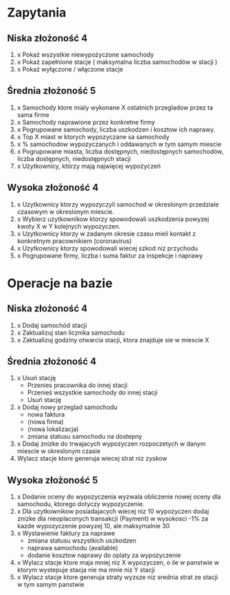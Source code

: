 # Zapytania 

## Niska złożoność 4
1. x Pokaż wszystkie niewypożyczone samochody
1. x Pokaż zapełnione stacje ( maksymalna liczba samochodów w stacji )
1. x Pokaż wyłączone / włączone stacje

## Średnia złożoność 5 
1. x Samochody ktore mialy wykonane X ostatnich przegladow przez ta sama firme
1. x Samochody naprawione przez konkretne firmy
1. x Pogrupowane samochody, liczba uszkodzen i kosztow ich naprawy.
1. x Top X miast w ktorych wypozyczane sa samochody 
1. x % samochodow wypozyczanych i oddawanych w tym samym miescie 
1. x Pogrupowane miasta, liczba dostępnych, niedostępnych samochodów, liczba dostępnych, niedostępnych stacji
1. x Użytkownicy, którzy mają najwięcej wypożyczeń

## Wysoka złożoność 4
1. x Uzytkownicy ktorzy wypozyczyli samochod w okreslonym przedziale czasowym w okreslonym miescie.
1. x Wybierz uzytkownikow ktorzy spowodowali uszkodzenia powyzej kwoty X w Y kolejnych wypozyczen.
1. x Uzytkownicy ktorzy w zadanym okresie czasu mieli kontakt z konkretnym pracownikiem (coronavirus)
1. x Uzytkownicy ktorzy spowodowali wiecej szkod niz przychodu
1. x Pogrupowane firmy, liczba i suma faktur za inspekcje i naprawy

# Operacje na bazie

## Niska złożoność 4
1. x Dodaj samochód stacji
1. x Zaktualizuj stan licznika samochodu
1. x Zaktualizuj godziny otwarcia stacji, ktora znajduje sie w miescie X

## Średnia złożoność  4
1. x Usuń stację
    * Przenies pracownika do innej stacji
    * Przenieś wszystkie samochody do innej stacji
    * Usuń stację
1. x Dodaj nowy przeglad samochodu
    * nowa faktura
    * (nowa firma)
    * (nowa lokalizacja)
    * zmiana statusu samochodu na dostepny
1. x Dodaj znizke do trwajacych wypozyczen rozpoczetych w danym miescie w okreslonym czasie
1. Wylacz stacje ktore generuja wiecej strat niz zyskow

## Wysoka złożoność 5
1. x Dodanie oceny do wypozyczenia wyzwala obliczenie nowej oceny dla samochodu, ktorego dotyczy wypozyczenie.
1. x Dla uzytkownikow posiadajacych wiecej niz 10 wypozyczen dodaj znizke dla nieoplaconych transakcji (Payment) w wysokosci -1% za kazde wypozyczenie powyzej 10, ale maksymalnie 30
1. x Wystawienie faktury za naprawe
    * zmiana statusu wszystkich uszkodzen
    * naprawa samochodu (available)
    * dodanie kosztow naprawy do oplaty za wypozyczenie
1. x Wylacz stacje ktore maja mniej niz X wypozyczen, o ile w panstwie w ktorym wystepuje stacja nie ma mnie niz Y stacji
1. x Wylacz stacje ktore generuja straty wyzsze niz srednia strat ze stacji w tym samym panstwie


